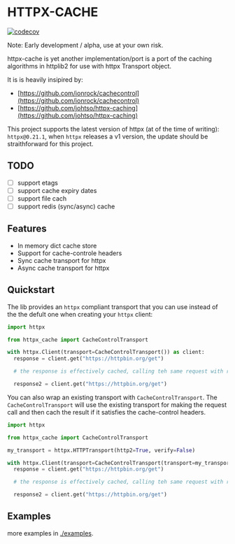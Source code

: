 # HTTPX-CACHE

[![codecov](https://codecov.io/gh/bendidi/httpx-cache/branch/main/graph/badge.svg?token=FHHRA6F17X)](https://codecov.io/gh/bendidi/httpx-cache)

Note: Early development / alpha, use at your own risk.

httpx-cache is yet another implementation/port is a port of the caching algorithms in httplib2 for use with httpx Transport object.

It is is heavily insipired by:

- [https://github.com/ionrock/cachecontrol](https://github.com/ionrock/cachecontrol)
- [https://github.com/johtso/httpx-caching](https://github.com/johtso/httpx-caching)

This project supports the latest version of httpx (at of the time of writing): `httpx@0.21.1`, when `httpx` releases a v1 version, the update should be straithforward for this project.

## TODO

- [ ] support etags
- [ ] support cache expiry dates
- [ ] support file cach
- [ ] support redis (sync/async) cache

## Features

- In memory dict cache store
- Support for cache-controle headers
- Sync cache transport for httpx
- Async cache transport for httpx

## Quickstart

The lib provides an `httpx` compliant transport that you can use instead of the the defult one when creating your `httpx` client:

```py
import httpx

from httpx_cache import CacheControlTransport

with httpx.Client(transport=CacheControlTransport()) as client:
  response = client.get("https://httpbin.org/get")

  # the response is effectively cached, calling teh same request with return a response from the cache

  response2 = client.get("https://httpbin.org/get")
```

You can also wrap an existing transport with `CacheControlTransport`. The `CacheControlTransport` will use the existing transport for making the request call and then cach the result if it satisfies the cache-control headers.

```py
import httpx

from httpx_cache import CacheControlTransport

my_transport = httpx.HTTPTransport(http2=True, verify=False)

with httpx.Client(transport=CacheControlTransport(transport=my_transport)) as client:
  response = client.get("https://httpbin.org/get")

  # the response is effectively cached, calling teh same request with return a response from the cache

  response2 = client.get("https://httpbin.org/get")
```

## Examples

 more examples in [./examples](./examples).
